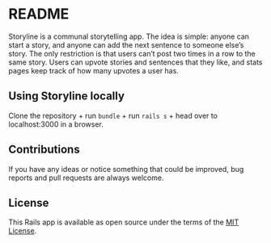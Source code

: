 # README

Storyline is a communal storytelling app. The idea is simple: anyone can start a story, and anyone can add the next sentence to someone else’s story. The only restriction is that users can’t post two times in a row to the same story. Users can upvote stories and sentences that they like, and stats pages keep track of how many upvotes a user has.

## Using Storyline locally

Clone the repository + run `bundle` + run `rails s` +  head over to localhost:3000 in a browser.

## Contributions

If you have any ideas or notice something that could be improved, bug reports and pull requests are always welcome.

## License 
This Rails app is available as open source under the terms of the [MIT License](http://opensource.org/licenses/MIT).
